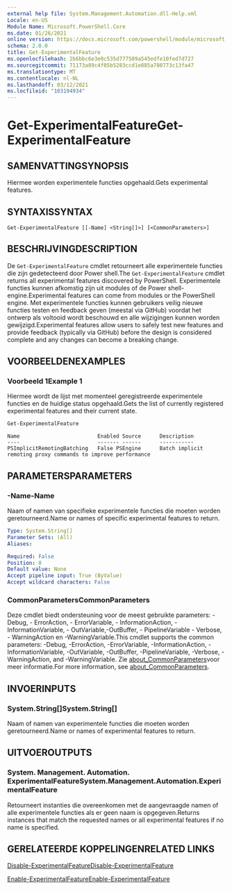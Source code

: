 ```yaml
---
external help file: System.Management.Automation.dll-Help.xml
Locale: en-US
Module Name: Microsoft.PowerShell.Core
ms.date: 01/26/2021
online version: https://docs.microsoft.com/powershell/module/microsoft.powershell.core/get-experimentalfeature?view=powershell-7.2&WT.mc_id=ps-gethelp
schema: 2.0.0
title: Get-ExperimentalFeature
ms.openlocfilehash: 2b6bbc6e3e0c535d777509a545edfe10fed7d727
ms.sourcegitcommit: 71173a89c4f05b5283ccd1e885a780773c13fa47
ms.translationtype: MT
ms.contentlocale: nl-NL
ms.lasthandoff: 03/12/2021
ms.locfileid: "103194934"
---
```

# <span data-ttu-id="6bf8f-102">Get-ExperimentalFeature</span><span class="sxs-lookup"><span data-stu-id="6bf8f-102">Get-ExperimentalFeature</span></span>

## <span data-ttu-id="6bf8f-103">SAMENVATTING</span><span class="sxs-lookup"><span data-stu-id="6bf8f-103">SYNOPSIS</span></span>
<span data-ttu-id="6bf8f-104">Hiermee worden experimentele functies opgehaald.</span><span class="sxs-lookup"><span data-stu-id="6bf8f-104">Gets experimental features.</span></span>

## <span data-ttu-id="6bf8f-105">SYNTAXIS</span><span class="sxs-lookup"><span data-stu-id="6bf8f-105">SYNTAX</span></span>

```
Get-ExperimentalFeature [[-Name] <String[]>] [<CommonParameters>]
```

## <span data-ttu-id="6bf8f-106">BESCHRIJVING</span><span class="sxs-lookup"><span data-stu-id="6bf8f-106">DESCRIPTION</span></span>

<span data-ttu-id="6bf8f-107">De `Get-ExperimentalFeature` cmdlet retourneert alle experimentele functies die zijn gedetecteerd door Power shell.</span><span class="sxs-lookup"><span data-stu-id="6bf8f-107">The `Get-ExperimentalFeature` cmdlet returns all experimental features discovered by PowerShell.</span></span>
<span data-ttu-id="6bf8f-108">Experimentele functies kunnen afkomstig zijn uit modules of de Power shell-engine.</span><span class="sxs-lookup"><span data-stu-id="6bf8f-108">Experimental features can come from modules or the PowerShell engine.</span></span> <span data-ttu-id="6bf8f-109">Met experimentele functies kunnen gebruikers veilig nieuwe functies testen en feedback geven (meestal via GitHub) voordat het ontwerp als voltooid wordt beschouwd en alle wijzigingen kunnen worden gewijzigd.</span><span class="sxs-lookup"><span data-stu-id="6bf8f-109">Experimental features allow users to safely test new features and provide feedback (typically via GitHub) before the design is considered complete and any changes can become a breaking change.</span></span>

## <span data-ttu-id="6bf8f-110">VOORBEELDEN</span><span class="sxs-lookup"><span data-stu-id="6bf8f-110">EXAMPLES</span></span>

### <span data-ttu-id="6bf8f-111">Voorbeeld 1</span><span class="sxs-lookup"><span data-stu-id="6bf8f-111">Example 1</span></span>

<span data-ttu-id="6bf8f-112">Hiermee wordt de lijst met momenteel geregistreerde experimentele functies en de huidige status opgehaald.</span><span class="sxs-lookup"><span data-stu-id="6bf8f-112">Gets the list of currently registered experimental features and their current state.</span></span>

```powershell
Get-ExperimentalFeature
```

```Output
Name                         Enabled Source      Description
----                         ------- ------      -----------
PSImplicitRemotingBatching   False PSEngine      Batch implicit remoting proxy commands to improve performance
```

## <span data-ttu-id="6bf8f-113">PARAMETERS</span><span class="sxs-lookup"><span data-stu-id="6bf8f-113">PARAMETERS</span></span>

### <span data-ttu-id="6bf8f-114">-Name</span><span class="sxs-lookup"><span data-stu-id="6bf8f-114">-Name</span></span>

<span data-ttu-id="6bf8f-115">Naam of namen van specifieke experimentele functies die moeten worden geretourneerd.</span><span class="sxs-lookup"><span data-stu-id="6bf8f-115">Name or names of specific experimental features to return.</span></span>

```yaml
Type: System.String[]
Parameter Sets: (All)
Aliases:

Required: False
Position: 0
Default value: None
Accept pipeline input: True (ByValue)
Accept wildcard characters: False
```

### <span data-ttu-id="6bf8f-116">CommonParameters</span><span class="sxs-lookup"><span data-stu-id="6bf8f-116">CommonParameters</span></span>

<span data-ttu-id="6bf8f-117">Deze cmdlet biedt ondersteuning voor de meest gebruikte parameters: -Debug, - ErrorAction, - ErrorVariable, - InformationAction, -InformationVariable, - OutVariable,-OutBuffer, - PipelineVariable - Verbose, - WarningAction en -WarningVariable.</span><span class="sxs-lookup"><span data-stu-id="6bf8f-117">This cmdlet supports the common parameters: -Debug, -ErrorAction, -ErrorVariable, -InformationAction, -InformationVariable, -OutVariable, -OutBuffer, -PipelineVariable, -Verbose, -WarningAction, and -WarningVariable.</span></span> <span data-ttu-id="6bf8f-118">Zie [about_CommonParameters](https://go.microsoft.com/fwlink/?LinkID=113216)voor meer informatie.</span><span class="sxs-lookup"><span data-stu-id="6bf8f-118">For more information, see [about_CommonParameters](https://go.microsoft.com/fwlink/?LinkID=113216).</span></span>

## <span data-ttu-id="6bf8f-119">INVOER</span><span class="sxs-lookup"><span data-stu-id="6bf8f-119">INPUTS</span></span>

### <span data-ttu-id="6bf8f-120">System.String[]</span><span class="sxs-lookup"><span data-stu-id="6bf8f-120">System.String[]</span></span>

<span data-ttu-id="6bf8f-121">Naam of namen van experimentele functies die moeten worden geretourneerd.</span><span class="sxs-lookup"><span data-stu-id="6bf8f-121">Name or names of experimental features to return.</span></span>

## <span data-ttu-id="6bf8f-122">UITVOER</span><span class="sxs-lookup"><span data-stu-id="6bf8f-122">OUTPUTS</span></span>

### <span data-ttu-id="6bf8f-123">System. Management. Automation. ExperimentalFeature</span><span class="sxs-lookup"><span data-stu-id="6bf8f-123">System.Management.Automation.ExperimentalFeature</span></span>

<span data-ttu-id="6bf8f-124">Retourneert instanties die overeenkomen met de aangevraagde namen of alle experimentele functies als er geen naam is opgegeven.</span><span class="sxs-lookup"><span data-stu-id="6bf8f-124">Returns instances that match the requested names or all experimental features if no name is specified.</span></span>

## <span data-ttu-id="6bf8f-125">GERELATEERDE KOPPELINGEN</span><span class="sxs-lookup"><span data-stu-id="6bf8f-125">RELATED LINKS</span></span>

[<span data-ttu-id="6bf8f-126">Disable-ExperimentalFeature</span><span class="sxs-lookup"><span data-stu-id="6bf8f-126">Disable-ExperimentalFeature</span></span>](Disable-ExperimentalFeature.md)

[<span data-ttu-id="6bf8f-127">Enable-ExperimentalFeature</span><span class="sxs-lookup"><span data-stu-id="6bf8f-127">Enable-ExperimentalFeature</span></span>](Enable-ExperimentalFeature.md)
